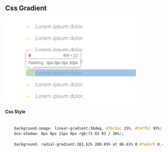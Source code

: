 ## Css Gradient

![](../../img/ul-list.png)

#### Css Style

```css
      
    background-image: linear-gradient(36deg, #7bc5ac 15%, #faffb1 95%);
    box-shadow: 0px 8px 21px 0px rgb(73 83 93 / 30%);

    background: radial-gradient(161.62% 280.89% at 86.61% 0,#feda75 0,#fa7e1e 25.52%,#d62976 48.44%,#962fbf 66.67%,#4f5bd5 100%);
```



